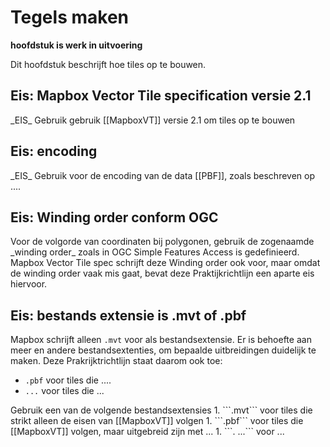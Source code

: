 # Tegels maken
**hoofdstuk is werk in uitvoering**

Dit hoofdstuk beschrijft hoe tiles op te bouwen.

## Eis: Mapbox Vector Tile specification versie 2.1
<div class="advisement">
_EIS_ Gebruik gebruik [[MapboxVT]] versie 2.1 om tiles op te bouwen
</div>

## Eis: encoding
<div class="advisement">
_EIS_ Gebruik voor de encoding van de data [[PBF]], zoals beschreven op ....
</div>

## Eis: Winding order conform OGC

<div class="advisement">
Voor de volgorde van coordinaten bij polygonen, gebruik de zogenaamde _winding order_ zoals in OGC Simple Features Access is gedefinieerd.
</div>

<div class="note">
Mapbox Vector Tile spec schrijft deze Winding order ook voor, maar omdat de winding order vaak mis gaat, bevat deze Praktijkrichtlijn een aparte eis hiervoor.
</div>

## Eis: bestands extensie is .mvt of .pbf
Mapbox schrijft alleen ```.mvt``` voor als bestandsextensie. Er is behoefte aan meer en andere bestandsextenties, om bepaalde uitbreidingen duidelijk te maken. Deze Prakrijktrichtlijn staat daarom ook toe:

-   ```.pbf``` voor tiles die ....
-   ```...``` voor tiles die ...

<div class="advisement">Gebruik een van de volgende bestandsextensies
1. ```.mvt``` voor tiles die strikt alleen de eisen van [[MapboxVT]] volgen
1. ```.pbf``` voor tiles die [[MapboxVT]] volgen, maar uitgebreid zijn met ...
1. ```. ...``` voor ...

</div>
